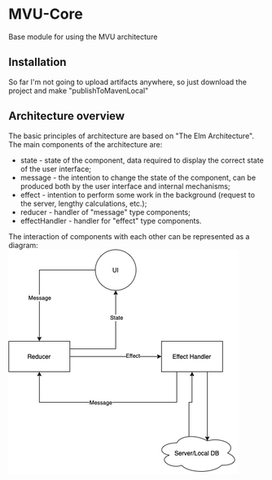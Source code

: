 # MVU-Core
Base module for using the MVU architecture

## Installation
So far I'm not going to upload artifacts anywhere, so just download the project and make "publishToMavenLocal"

## Architecture overview
The basic principles of architecture are based on "The Elm Architecture".
The main components of the architecture are:
- state - state of the component, data required to display the correct state of the user interface;
- message - the intention to change the state of the component, can be produced both by the user interface and internal mechanisms;
- effect - intention to perform some work in the background (request to the server, lengthy calculations, etc.);
- reducer - handler of "message" type components;
- effectHandler - handler for "effect" type components.

The interaction of components with each other can be represented as a diagram:
![plot](./screens/components.png)